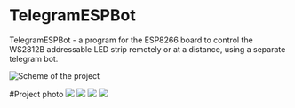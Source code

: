 # TelegramESPBot
TelegramESPBot - a program for the ESP8266 board to control the WS2812B addressable LED strip remotely or at a distance, using a separate telegram bot.

![Scheme of the project](https://github.com/VlaVi21/TelegramESPBot/assets/87720270/cb14a261-cf54-43be-b08f-60821f178caa)

#Project photo
![](https://github.com/VlaVi21/TelegramESPBot/assets/87720270/edc4095e-6c77-44d1-837a-aff71ee54df3) ![](https://github.com/VlaVi21/TelegramESPBot/assets/87720270/81da11ff-bd50-4b82-a9a6-c0224f4a7a84)
![](https://github.com/VlaVi21/TelegramESPBot/assets/87720270/497e03f5-e23c-46f1-ae98-bdcd57ae122a) ![](https://github.com/VlaVi21/TelegramESPBot/assets/87720270/323e3a6f-9c79-47cb-8b99-a0f02fddfd73)









